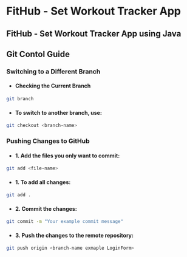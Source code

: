 # FitHub - Set Workout Tracker App

## FitHub - Set Workout Tracker App using Java




## Git Contol Guide

### Switching to a Different Branch
- #### Checking the Current Branch
```bash
git branch
```
- #### To switch to another branch, use:
```bash
git checkout <branch-name>
```
### Pushing Changes to GitHub
- #### 1. Add the files you only want to commit:
 ```bash
git add <file-name>
 ```
- #### 1. To add all changes:
 ```bash
git add .
 ```
- #### 2. Commit the changes:
 ```bash
git commit -m "Your example commit message"
 ```
- #### 3. Push the changes to the remote repository:
 ```bash
git push origin <branch-name exmaple LoginForm>
 ```
  
